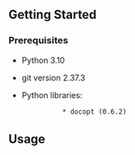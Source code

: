 ## Getting Started

### Prerequisites
* Python 3.10
* git version 2.37.3
* Python libraries:
                
                * docopt (0.6.2)   

## Usage


                
